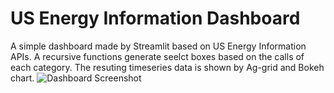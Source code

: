 # US Energy Information Dashboard

A simple dashboard made by Streamlit based on US Energy Information APIs. A recursive functions generate seelct boxes based on the calls of each category. The resuting timeseries data is shown by Ag-grid and Bokeh chart. 
![Dashboard Screenshot](https://github.com/petrosma/US-Energy-Information-Dashboard/blob/main/dashboard.png)

